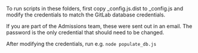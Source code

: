 To run scripts in these folders, first copy _config.js.dist to _config.js and modify the credentials
to match the GitLab database credentials.

If you are part of the Admissions team, these were sent out in an email. The password is the only credential
that should need to be changed.

After modifying the credentials, run e.g. `node populate_db.js`
